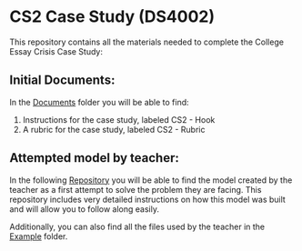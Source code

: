 # CS2 Case Study (DS4002)
This repository contains all the materials needed to complete the College Essay Crisis Case Study:

## Initial Documents:

In the [Documents](https://github.com/AnaCordova1/CS2_Case_Study-DS4002-/tree/main/Documents) folder you will be able to find:
  1. Instructions for the case study, labeled CS2 - Hook
  2. A rubric for the case study, labeled CS2 - Rubric

## Attempted model by teacher:

In the following [Repository](https://github.com/ik4vrb/ds-4002-team-aai-project-1/tree/main) you will be able to find the model created by the teacher as a first attempt to solve the problem they are facing. This repository includes very detailed instructions on how this model was built and will allow you to follow along easily. 

Additionally, you can also find all the files used by the teacher in the [Example](https://github.com/AnaCordova1/CS2_Case_Study-DS4002-/tree/main/Example) folder.


